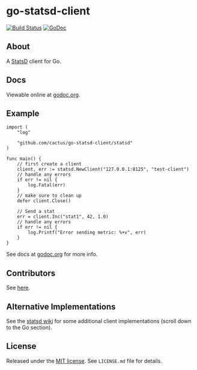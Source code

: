 go-statsd-client
================

[![Build Status](https://travis-ci.org/cactus/go-statsd-client.png?branch=master)](https://travis-ci.org/cactus/go-statsd-client)
[![GoDoc](https://godoc.org/github.com/cactus/go-statsd-client/statsd?status.png)](https://godoc.org/github.com/cactus/go-statsd-client/statsd)

## About

A [StatsD][1] client for Go.

## Docs

Viewable online at [godoc.org][2].

## Example

    import (
        "log"

        "github.com/cactus/go-statsd-client/statsd"
    )

    func main() {
        // first create a client
        client, err := statsd.NewClient("127.0.0.1:8125", "test-client")
        // handle any errors
        if err != nil {
            log.Fatal(err)
        }
        // make sure to clean up
        defer client.Close()

        // Send a stat
        err = client.Inc("stat1", 42, 1.0)
        // handle any errors
        if err != nil {
            log.Printf("Error sending metric: %+v", err)
        }
    }

See docs at [godoc.org][2] for more info.

## Contributors

See [here][4].

## Alternative Implementations

See the [statsd wiki][5] for some additional client implementations
(scroll down to the Go section).

## License

Released under the [MIT license][3]. See `LICENSE.md` file for details.


[1]: https://github.com/etsy/statsd
[2]: http://godoc.org/github.com/cactus/go-statsd-client/statsd
[3]: http://www.opensource.org/licenses/mit-license.php
[4]: https://github.com/cactus/go-statsd-client/graphs/contributors
[5]: https://github.com/etsy/statsd/wiki#client-implementations
